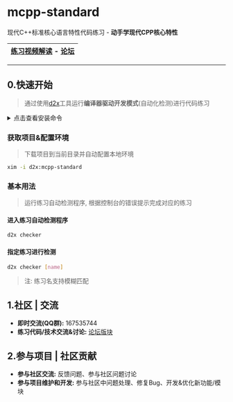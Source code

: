 # mcpp-standard

现代C++标准核心语言特性代码练习 - **动手学现代CPP核心特性**

| [练习视频解读](https://space.bilibili.com/65858958/lists/5208246) - [论坛](https://forum.d2learn.org/category/20)    |
| --- |

---

## 0.快速开始

> 通过使用[d2x](https://github.com/d2learn/xlings)工具运行**编译器驱动开发模式**(自动化检测)进行代码练习

<details>
  <summary>点击查看安装命令</summary>

---

#### Linux

```bash
curl -fsSL https://d2learn.org/xlings-install.sh | bash
```

#### Windows - PowerShell

```bash
Invoke-Expression (Invoke-Webrequest 'https://d2learn.org/xlings-install.ps1.txt' -UseBasicParsing).Content
```

> 注: xlings包含所需的xim和d2x工具 -> [详情](https://d2learn.org/xlings)

---

</details>

### 获取项目&配置环境

> 下载项目到当前目录并自动配置本地环境

```bash
xim -i d2x:mcpp-standard
```

### 基本用法

> 运行练习自动检测程序, 根据控制台的错误提示完成对应的练习

#### 进入练习自动检测程序

```bash
d2x checker
```

#### 指定练习进行检测

```bash
d2x checker [name]
```

> 注: 练习名支持模糊匹配

## 1.社区 | 交流

- **即时交流(QQ群):** 167535744
- **练习代码/技术交流&讨论:** [论坛版块](https://forum.d2learn.org/category/20)

## 2.参与项目 | 社区贡献

- **参与社区交流:** 反馈问题、参与社区问题讨论
- **参与项目维护和开发:** 参与社区中问题处理、修复Bug、开发&优化新功能/模块